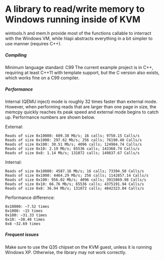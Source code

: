 # A library to read/write memory to Windows running inside of KVM

wintools.h and mem.h provide most of the functions callable to interract with the Windows VM, while hlapi abstracts everything in a bit simpler to use manner (requires C++).

##### Compiling
Minimum language standard: C99
The current example project is in C++, requiring at least C++11 with template support, but the C version also exists, which works fine on a C99 compiler.

##### Performance
Internal (QEMU inject) mode is roughly 32 times faster than external mode. However, when performing reads that are larger than one page in size, the memcpy quickly reaches its peak speed and external mode begins to catch up. Performance numbers are shown below.

External:
```
Reads of size 0x10000: 609.38 Mb/s; 16 calls; 9750.15 Calls/s
Reads of size 0x1000: 297.62 Mb/s; 256 calls; 76190.48 Calls/s
Reads of size 0x100: 30.51 Mb/s; 4096 calls; 124984.74 Calls/s
Reads of size 0x10: 2.19 Mb/s; 65536 calls; 143368.74 Calls/s
Reads of size 0x8: 1.14 Mb/s; 131072 calls; 149837.67 Calls/s
```

Internal:
```
Reads of size 0x10000: 4587.16 Mb/s; 16 calls; 73394.50 Calls/s
Reads of size 0x1000: 4464.29 Mb/s; 256 calls; 1142857.14 Calls/s
Reads of size 0x100: 956.02 Mb/s; 4096 calls; 3915869.98 Calls/s
Reads of size 0x10: 66.76 Mb/s; 65536 calls; 4375191.94 Calls/s
Reads of size 0x8: 36.94 Mb/s; 131072 calls; 4842323.04 Calls/s
```

Performance difference:
```
0x10000: ~7.52 times
0x1000: ~15 times
0x100: ~31.33 times
0x10: ~30.48 times
0x8 ~32.69 times
```

##### Frequent issues
Make sure to use the Q35 chipset on the KVM guest, unless it is running Windows XP. Otherwise, the library may not work correctly.
